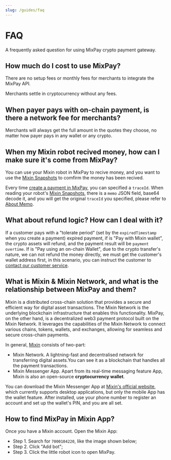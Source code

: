 ```yaml
---
slug: /guides/faq
---
```


# FAQ

A frequently asked question for using MixPay crypto payment gateway.

## How much do I cost to use MixPay?

There are no setup fees or monthly fees for merchants to integrate the MixPay API.

Merchants settle in cryptocurrency without any fees.

## When payer pays with on-chain payment, is there a network fee for merchants?

Merchants will always get the full amount in the quotes they choose, no matter how payer pays in any wallet or any crypto.

## When my Mixin robot recived money, how can I make sure it's come from MixPay?

You can use your Mixin robot in MixPay to recive money, and you want to use the [Mixin Snapshots](https://developers.mixin.one/docs/api/transfer/snapshots) to comfirm the money has been recived. 

Every time [create a payment in MixPay](/guides/integration-verview#how-to-integrate), you can specified a `traceId`. When reading your robot's [Mixin Snapshots](https://developers.mixin.one/docs/api/transfer/snapshots), there is a `memo` JSON field, base64 decode it, and you will get the original `traceId` you specified, please refer to [About Memo](/api/memo).

## What about refund logic? How can I deal with it?

If a customer pays with a "tolerate period" (set by the `expiredTimestamp` when you create a payment) expired payment, if is "Pay with Mixin wallet", the crypto assets will refund, and the payment result will be `payment overtime`. If is "Pay using an on-chain Wallet", due to the crypto transfer's nature, we can not refund the money directly, we must get the customer's wallet address first, in this scenario, you can instruct the customer to [contact our customer service](https://help.mixpay.me/en/articles/6836092-how-to-contact-customer-service). 


## What is Mixin & Mixin Network, and what is the relationship between MixPay and them?

Mixin is a distributed cross-chain solution that provides a secure and efficient way for digital asset transactions. The Mixin Network is the underlying blockchain infrastructure that enables this functionality. MixPay, on the other hand, is a decentralized web3 payment protocol built on the Mixin Network. It leverages the capabilities of the Mixin Network to connect various chains, tokens, wallets, and exchanges, allowing for seamless and secure cross-chain payments.

In general, [Mixin](https://mixin.one/) consists of two-part:

- Mixin Network. A lightning-fast and decentralised network for transferring digital assets.You can see it as a blockchain that handles all the payment transactions.
- Mixin Messenger App. Apart from its real-time messaging feature App, Mixin is also an open-source **cryptocurrency wallet**. 

You can download the  Mixin Messenger App at [Mixin's official website](https://mixin.one/messenger), which currently supports desktop applications, but only the mobile App has the wallet feature. After installed, use your phone number to register an account and set up the wallet's PIN, and you are all set.

## How to find MixPay in Mixin App?

Once you have a Mixin account. Open the Mixin App:

- Step 1. Search for `7000104220`, like the image shown below;
- Step 2. Click "Add bot";
- Step 3. Click the little robot icon to open MixPay.